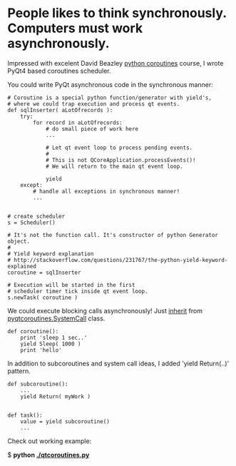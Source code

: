 # People likes to think synchronously. Computers must work asynchronously. #

Impressed with excelent
David Beazley [python coroutines](http://www.dabeaz.com/coroutines/) course, 
I wrote PyQt4 based coroutines scheduler.

You could write PyQt asynchronous code in the synchronous manner:

    # Coroutine is a special python function/generator with yield's,
    # where we could trap execution and process qt events.
    def sqlInserter( aLotOfrecords ):
        try:
            for record in aLotOfrecords:
                # do small piece of work here 
                ...
    
                # Let qt event loop to process pending events.
                #
                # This is not QCoreApplication.processEvents()!
                # We will return to the main qt event loop.
    
                yield
        except:
            # handle all exceptions in synchronous manner!
            ...
    
    
    # create scheduler
    s = Scheduler()

    # It's not the function call. It's constructor of python Generator object.
    #
    # Yield keyword explanation 
    # http://stackoverflow.com/questions/231767/the-python-yield-keyword-explained
    coroutine = sqlInserter

    # Execution will be started in the first 
    # scheduler timer tick inside qt event loop.
    s.newTask( coroutine )


We could execute blocking calls asynchronously!
Just [inherit](http://github.com/ddosoff/pyqtcoroutines/blob/master/qtcoroutines.py#L61) from 
[pyqtcoroutines.SystemCall](http://github.com/ddosoff/pyqtcoroutines/blob/master/qtcoroutines.py#L51) class.

    def coroutine():
        print 'sleep 1 sec..'
        yield Sleep( 1000 )
        print 'hello'


In addition to subcoroutines and system call ideas,
I added 'yield Return(..)' pattern.


    def subcoroutine():
        ...
        yield Return( myWork )
    
    
    def task():
        value = yield subcoroutine()
        ...


Check out working example:

$ **python [./qtcoroutines.py](http://github.com/ddosoff/pyqtcoroutines/blob/master/qtcoroutines.py)**

